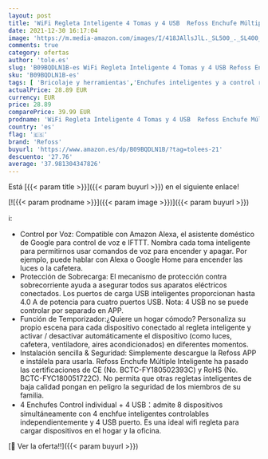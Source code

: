 ```yaml
---
layout: post
title: 'WiFi Regleta Inteligente 4 Tomas y 4 USB  Refoss Enchufe Múltiple Inteligente Regleta Wifi Compatible con Alexa y Google Home  con Función de Temporizador  1.8 metro'
date: 2021-12-30 16:17:04
image: 'https://m.media-amazon.com/images/I/418JAllsJlL._SL500_._SL400_.jpg'
comments: true
category: ofertas
author: 'tole.es'
slug: 'B09BQDLN1B-es WiFi Regleta Inteligente 4 Tomas y 4 USB Refoss Enchufe...'
sku: 'B09BQDLN1B-es'
tags: [ 'Bricolaje y herramientas','Enchufes inteligentes y a control remoto','Enchufes y accesorios','Instalación eléctrica','alexa','google','home','refoss', ]
actualPrice: 28.89 EUR
currency: EUR
price: 28.89
comparePrice: 39.99 EUR
prodname: 'WiFi Regleta Inteligente 4 Tomas y 4 USB  Refoss Enchufe Múltiple Inteligente Regleta Wifi Compatible con Alexa y Google Home  con Función de Temporizador  1.8 metro'
country: 'es'
flag: '🇪🇸'
brand: 'Refoss'
buyurl: 'https://www.amazon.es/dp/B09BQDLN1B/?tag=tolees-21'
descuento: '27.76'
average: '37.981304347826'
---
```


Está [{{< param title >}}]({{< param buyurl >}}) en el siguiente enlace!

[![{{< param prodname >}}]({{< param image >}})]({{< param buyurl >}})

ℹ️:

- Control por Voz: Compatible con Amazon Alexa, el asistente doméstico de Google para control de voz e IFTTT. Nombra cada toma inteligente para permitirnos usar comandos de voz para encender y apagar. Por ejemplo, puede hablar con Alexa o Google Home para encender las luces o la cafetera.
- Protección de Sobrecarga: El mecanismo de protección contra sobrecorriente ayuda a asegurar todos sus aparatos eléctricos conectados. Los puertos de carga USB inteligentes proporcionan hasta 4.0 A de potencia para cuatro puertos USB. Nota: 4 USB no se puede controlar por separado en APP.
- Función de Temporizador:¿Quiere un hogar cómodo? Personaliza su propio escena para cada dispositivo conectado al regleta inteligente y activar / desactivar automáticamente el dispositivo (como luces, cafetera, ventiladore, aires acondicionados) en diferentes momentos.
- Instalación sencilla & Seguridad: Simplemente descargue la Refoss APP e instálela para usarla. Refoss Enchufe Múltiple Inteligente ha pasado las certificaciones de CE (No. BCTC-FY180502393C) y RoHS (No. BCTC-FYC180051722C). No permita que otras regletas inteligentes de baja calidad pongan en peligro la seguridad de los miembros de su familia.
- 4 Enchufes Control individual + 4 USB：admite 8 dispositivos simultáneamente con 4 enchfue inteligentes controlables independientemente y 4 USB puerto. Es una ideal wifi regleta para cargar dispositivos en el hogar y la oficina.

[🛒 Ver la oferta!!]({{< param buyurl >}})
